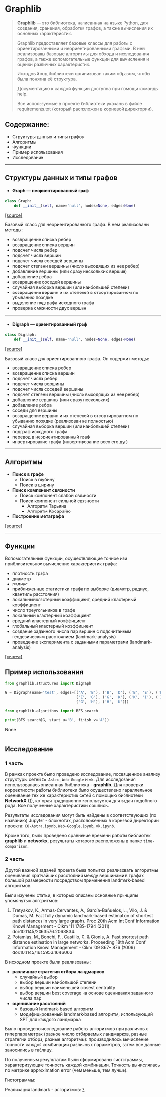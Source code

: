 # Graphlib

> **Graphlib** — это библиотека, написанная на языке Python,
> для создания, хранения, обработки графов, а также вычисления их основных характеристик.
>
>
> Graphlib предоставляет базовые классы для работы с ориентированными и неориентированными графами.
> В ней реализованы базовые алгоритмы для обхода и исследования графов, 
> а также вспомогательные функции для вычисления и оценки различных характеристик.
>
> Исходный код библиотеки организован таким образом, чтобы была понятна её структура.
>
> Документацию к каждой функции доступна при помощи команды help.
> 
> Все используемые в проекте библиотеки
> указаны в файле requirements.txt
> (который расположен в корневой директории). 

## Содержание:
- Структуры данных и типы графов
- Алгоритмы
- Функции
- Пример использования
- Исследование

***

## Структуры данных и типы графов

- #### Graph — неориентированный граф


```python
class Graph:
    def __init__(self, name='null', nodes=None, edges=None)
```

[[source]](https://github.com/AnatolyAdamovich/graph-analysis/blob/master/graphlib/structures/simple_graph.py)

Базовый класс для неориентированного графа.
В нем реализованы методы:
- возвращение списка ребер
- возвращение списка вершин
- подсчет числа ребер
- подсчет числа вершин
- подсчет числа соседей вершины
- подсчет степени вершины (число выходящих из нее ребер)
- добавление вершины (или сразу нескольких вершин)
- добавление ребра 
- возвращение соседей вершины
- случайная выборка вершин (или наибольшей степени)
- возвращение вершин и их степеней в отсортированном по убыванию порядке
- выделение подграфа исходного графа
- проверка смежности двух вершин
***

- #### Digraph — ориентированный граф


```python
class Digraph:
    def __init__(self, name='null', nodes=None, edges=None)
```

[[source]](https://github.com/AnatolyAdamovich/graph-analysis/blob/master/graphlib/structures/digraph.py)

Базовый класс для ориентированного графа.
Он содержит методы:
- возвращение списка ребер
- возвращение списка вершин
- подсчет числа ребер
- подсчет числа вершины 
- подсчет числа соседей вершины
- подсчет степени вершины (число выходящих из нее ребер)
- добавление вершины (или сразу нескольких)
- добавление ребра
- соседи для вершины
- возвращение вершин и их степеней в отсортированном по убыванию порядке (реализован не полностью)
- случайная выборка вершин (или наибольшей степени)
- подграф исходного графа
- перевод в неориентированный граф
- инвертирование графа (инвертирование всех его дуг)

***

## Алгоритмы

- **Поиск в графе**
    - Поиск в глубину
    - Поиск в ширину
- **Поиск компонент связности**
    - Поиск компонент слабой связности 
    - Поиск компонент сильной связности
        - Алгоритм Тарьяна
        - Алгоритм Косарайю
- **Построение метаграфа**

[[source]](https://github.com/AnatolyAdamovich/graph-analysis/tree/master/graphlib/algorithms)

***

## Функции

Вспомогательные функции, осуществляющие точное или приблизительное вычисление характеристик графа:

- плотность графа
- диаметр
- радиус
- приближенные статистики графа по выборке (диаметр, радиус, квантиль расстояния)
- локальныйкластерный коэффициент, средний кластерный коэффициент
- число треугольников в графе
- локальный кластерный коэффициент
- средний кластерный коэффициент
- глобальный кластерный коэффициент
- создание заданного числа пар вершин с подсчитанным геодезическим расстоянием (landmark-analysis)
- проведение эксперимента с заданными параметрами (landmark-analysis)

[[source]](https://github.com/AnatolyAdamovich/graph-analysis/tree/master/graphlib/tools)

## Пример использования


```python
from graphlib.structures import Digraph

G = Digraph(name='test', edges=[('A', 'B'), ('B', 'D'), ('B', 'E'), ('E', 'B'),
                                ('E', 'G'), ('G', 'K'), ('K', 'I'), ('I', 'G'),
                                ('G', 'H'), ('H', 'K')])
```


```python
from graphlib.algorithms import BFS_search
```


```python
print(BFS_search(G, start_u='B', finish_v='A'))
```

None


```python

```

## Исследование
### 1 часть
В рамках проекта было проведено исследование, посвященное
анализу структуры сетей `Co-Astro`, `Web-Google` и `vk`.
Для исследования использовалась описанная библиотека - **graphlib**.
Для проверки корректности работы библиотеки было осуществлено
параллельное оценивание тех же характеристик сетей с помощью
библиотеки **NetworkX** ([1](https://networkx.org/)), которая традиционно используется для задач подобного рода.
Все полученные характеристики сошлись.


Результаты исследования могут быть найдены в соответствующих (по названию) Jupyter - блокнотах,
расположенных в корневой директории проекта: 
`CO-Astro.ipynb`, `Web-Google.ipynb`, `vk.ipynb`. 


Кроме того, было проведено сравнение времени работы библиотек **graphlib** и **networkx**,
результаты которого расположены в папке `time-comparison`.

### 2 часть
Другой важной задачей проекта была попытка
реализовать алгоритмы оценивания
кратчайших расстояний между вершинами в графах большой размерности
посредством применения landmark-based алгоритмов.

Были изучены статьи, в которых описаны основные принципы упомянутых алгоритмов:
1. Tretyakov, K., Armas-Cervantes, A., García-Bañuelos, L., Vilo, J. & Dumas, M. Fast fully
   dynamic landmark-based estimation of shortest path distances in very large graphs. Proc
   20th Acm Int Conf Information Knowl Management - Cikm ’11 1785–1794 (2011)
   doi:10.1145/2063576.2063834.
2. Potamias, M., Bonchi, F., Castillo, C. & Gionis, A. Fast shortest path distance estimation in
   large networks. Proceeding 18th Acm Conf Information Knowl Management - Cikm ’09 867–
   876 (2009) doi:10.1145/1645953.1646063

В исходном проекте были реализованы:
- **различные стратегии отбора ландмарков**
    - случайный выбор
    - выбор вершин наибольшой степени
    - выбор вершин наименьшей closest centrality
    - выбор вершин best coverage на основе оценивания заданного числа пар
- **оценивание расстояний**
    - базовый landmark-based алгоритм
    - модифицированный landmark-based алгоритм, использующий SPT для каждого ландмарка

Было проведено исследование работы алгоритмов при различных гиперпараметрах 
(разное число отбираемых ландмарков, разные стратегии отбора, разные алгоритмы): 
производилось вычисление точности каждой комбинации различных параметров, затем все данные заносились в таблицу.

По полученным результатам были сформированы гистограммы, характеризующие точность каждой комбинации.
Точность вычислялась по метрике approximation error (чем меньше, тем лучше).

Гистограммы:

Реализация landmark - алгоритмов: [2]()
